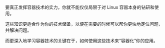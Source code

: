 要真正发挥容器技术的实力，你就不能仅仅局限于对 Linux 容器本身的钻研和使用。

这些知识更适合作为你的技术储备，以便在需要的时候可以帮你更快地定位问题，并解决问题。

而更深入地学习容器技术的关键在于，如何使用这些技术来“容器化”你的应用。